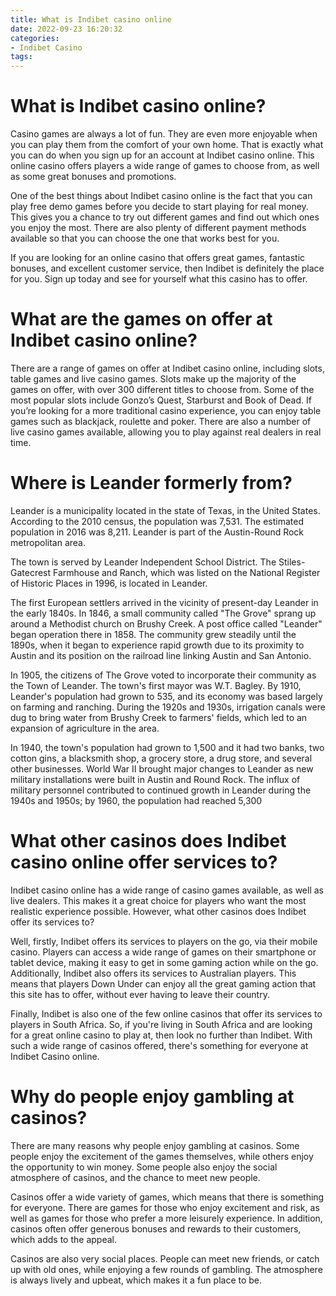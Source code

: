 ```yaml
---
title: What is Indibet casino online
date: 2022-09-23 16:20:32
categories:
- Indibet Casino
tags:
---
```



#  What is Indibet casino online?

Casino games are always a lot of fun. They are even more enjoyable when you can play them from the comfort of your own home. That is exactly what you can do when you sign up for an account at Indibet casino online. This online casino offers players a wide range of games to choose from, as well as some great bonuses and promotions.

One of the best things about Indibet casino online is the fact that you can play free demo games before you decide to start playing for real money. This gives you a chance to try out different games and find out which ones you enjoy the most. There are also plenty of different payment methods available so that you can choose the one that works best for you.

If you are looking for an online casino that offers great games, fantastic bonuses, and excellent customer service, then Indibet is definitely the place for you. Sign up today and see for yourself what this casino has to offer.

#  What are the games on offer at Indibet casino online?

There are a range of games on offer at Indibet casino online, including slots, table games and live casino games. Slots make up the majority of the games on offer, with over 300 different titles to choose from. Some of the most popular slots include Gonzo’s Quest, Starburst and Book of Dead. If you’re looking for a more traditional casino experience, you can enjoy table games such as blackjack, roulette and poker. There are also a number of live casino games available, allowing you to play against real dealers in real time.

#  Where is Leander formerly from?

Leander is a municipality located in the state of Texas, in the United States. According to the 2010 census, the population was 7,531. The estimated population in 2016 was 8,211. Leander is part of the Austin-Round Rock metropolitan area.

The town is served by Leander Independent School District. The Stiles-Gatecrest Farmhouse and Ranch, which was listed on the National Register of Historic Places in 1996, is located in Leander.

The first European settlers arrived in the vicinity of present-day Leander in the early 1840s. In 1846, a small community called "The Grove" sprang up around a Methodist church on Brushy Creek. A post office called "Leander" began operation there in 1858. The community grew steadily until the 1890s, when it began to experience rapid growth due to its proximity to Austin and its position on the railroad line linking Austin and San Antonio.

In 1905, the citizens of The Grove voted to incorporate their community as the Town of Leander. The town's first mayor was W.T. Bagley. By 1910, Leander's population had grown to 535, and its economy was based largely on farming and ranching. During the 1920s and 1930s, irrigation canals were dug to bring water from Brushy Creek to farmers' fields, which led to an expansion of agriculture in the area.

In 1940, the town's population had grown to 1,500 and it had two banks, two cotton gins, a blacksmith shop, a grocery store, a drug store, and several other businesses. World War II brought major changes to Leander as new military installations were built in Austin and Round Rock. The influx of military personnel contributed to continued growth in Leander during the 1940s and 1950s; by 1960, the population had reached 5,300

#  What other casinos does Indibet casino online offer services to? 

Indibet casino online has a wide range of casino games available, as well as live dealers. This makes it a great choice for players who want the most realistic experience possible. However, what other casinos does Indibet offer its services to?

Well, firstly, Indibet offers its services to players on the go, via their mobile casino. Players can access a wide range of games on their smartphone or tablet device, making it easy to get in some gaming action while on the go. Additionally, Indibet also offers its services to Australian players. This means that players Down Under can enjoy all the great gaming action that this site has to offer, without ever having to leave their country.

Finally, Indibet is also one of the few online casinos that offer its services to players in South Africa. So, if you're living in South Africa and are looking for a great online casino to play at, then look no further than Indibet. With such a wide range of casinos offered, there's something for everyone at Indibet Casino online.

#  Why do people enjoy gambling at casinos?

There are many reasons why people enjoy gambling at casinos. Some people enjoy the excitement of the games themselves, while others enjoy the opportunity to win money. Some people also enjoy the social atmosphere of casinos, and the chance to meet new people.

Casinos offer a wide variety of games, which means that there is something for everyone. There are games for those who enjoy excitement and risk, as well as games for those who prefer a more leisurely experience. In addition, casinos often offer generous bonuses and rewards to their customers, which adds to the appeal.

Casinos are also very social places. People can meet new friends, or catch up with old ones, while enjoying a few rounds of gambling. The atmosphere is always lively and upbeat, which makes it a fun place to be.